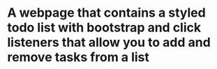 # A webpage that contains a styled todo list with bootstrap and click listeners that allow you to add and remove tasks from a list
